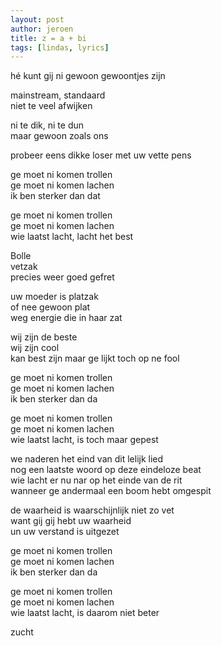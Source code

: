 ```yaml
---
layout: post
author: jeroen
title: z = a + bi
tags: [lindas, lyrics]
---
```


hé kunt gij ni gewoon gewoontjes zijn

mainstream, standaard  
niet te veel afwijken

ni te dik, ni te dun  
maar gewoon zoals ons  

probeer eens dikke loser met uw vette pens  

ge moet ni komen trollen  
ge moet ni komen lachen  
ik ben sterker dan dat

ge moet ni komen trollen  
ge moet ni komen lachen  
wie laatst lacht, lacht het best  


Bolle  
vetzak  
precies weer goed gefret  

uw moeder is platzak  
of nee gewoon plat  
weg energie die in haar zat  

wij zijn de beste  
wij zijn cool  
kan best zijn maar ge lijkt toch op ne fool  


ge moet ni komen trollen  
ge moet ni komen lachen  
ik ben sterker dan da

ge moet ni komen trollen  
ge moet ni komen lachen  
wie laatst lacht, is toch maar gepest  


we naderen het eind van dit lelijk lied  
nog een laatste woord op deze eindeloze beat  
wie lacht er nu nar op het einde van de rit  
wanneer ge andermaal een boom hebt omgespit  

de waarheid is waarschijnlijk niet zo vet  
want gij gij hebt uw waarheid  
un uw verstand is uitgezet

ge moet ni komen trollen  
ge moet ni komen lachen  
ik ben sterker dan da

ge moet ni komen trollen  
ge moet ni komen lachen  
wie laatst lacht, is daarom niet beter  

zucht
